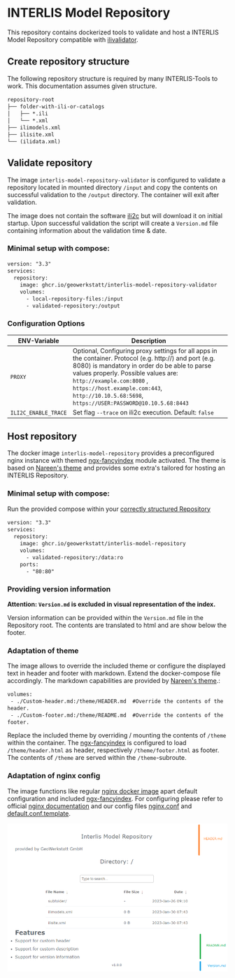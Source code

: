 # INTERLIS Model Repository
This repository contains dockerized tools to validate and host a INTERLIS Model Repository compatible with [ilivalidator](https://github.com/claeis/ilivalidator).

## Create repository structure
The following repository structure is required by many INTERLIS-Tools to work. This documentation assumes given structure.
```
repository-root
├── folder-with-ili-or-catalogs
│   ├── *.ili
│   └── *.xml
├── ilimodels.xml
├── ilisite.xml
└── (ilidata.xml)
```

## Validate repository
The image `interlis-model-repository-validator` is configured to validate a repository located in mounted directory `/input` and copy the contents on successful validation to the `/output` directory. The container will exit after validation. 

The image does not contain the software [ili2c](https://github.com/claeis/ili2c) but will download it on initial startup. Upon successful validation the script will create a `Version.md` file containing information about the validation time & date.

### Minimal setup with compose:
```
version: "3.3"
services:
  repository:
    image: ghcr.io/geowerkstatt/interlis-model-repository-validator
    volumes:
      - local-repository-files:/input       
      - validated-repository:/output
```

### Configuration Options
| ENV-Variable | Description |
| --- | --- |
| `PROXY`| Optional, Configuring proxy settings for all apps in the container. Protocol (e.g. http://) and port (e.g. 8080) is mandatory in order do be able to parse values properly.  Possible values are: `http://example.com:8080` , `https://host.example.com:443`, `http://10.10.5.68:5698`, `https://USER:PASSWORD@10.10.5.68:8443` | 
| `ILI2C_ENABLE_TRACE` | Set flag `--trace` on ili2c execution. Default: `false` |


## Host repository
The docker image `interlis-model-repository` provides a preconfigured nginx instance with themed [ngx-fancyindex](https://github.com/aperezdc/ngx-fancyindex) module activated. The theme is based on [Nareen's theme](https://github.com/Naereen/Nginx-Fancyindex-Theme) and provides some extra's tailored for hosting an INTERLIS Repository.

### Minimal setup with compose:
Run the provided compose within your [correctly structured Repository](#create-repository-structure)
```
version: "3.3"
services:
  repository:
    image: ghcr.io/geowerkstatt/interlis-model-repository
    volumes:
      - validated-repository:/data:ro
    ports:
      - "80:80"
```
### Providing version information
__Attention: `Version.md` is excluded in visual representation of the index.__ 

Version information can be provided within the `Version.md` file in the Repository root. The contents are translated to html and are show below the footer. 

### Adaptation of theme
The image allows to override the included theme or configure the displayed text in header and footer with markdown. Extend the docker-compose file accordingly. The markdown capabilities are provided by [Nareen's theme](https://github.com/Naereen/Nginx-Fancyindex-Theme).:
```
volumes:
 - ./Custom-header.md:/theme/HEADER.md  #Override the contents of the header.
 - ./Custom-footer.md:/theme/README.md  #Override the contents of the footer.
```

Replace the included theme by overriding / mounting the contents of `/theme` within the container. The [ngx-fancyindex](https://github.com/aperezdc/ngx-fancyindex) is configured to load `/theme/header.html` as header, respectively `/theme/footer.html` as footer. The contents of `/theme` are served within the `/theme`-subroute.

### Adaptation of nginx config
The image functions like regular [nginx docker image](https://hub.docker.com/_/nginx) apart default configuration and included [ngx-fancyindex](https://github.com/aperezdc/ngx-fancyindex). For configuring please refer to official [nginx documentation](http://nginx.org/en/docs/) and our config files [nginx.conf](./repository/nginx.conf) and [default.conf.template](./repository/default.conf.template).

![Screenshot Repository](./repository/repository-screenshot.png)
